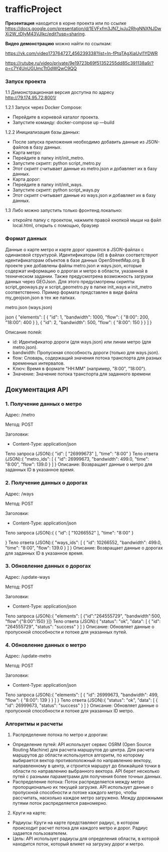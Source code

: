 # trafficProject

**Презентация** находится в корне проекта или по ссылке https://docs.google.com/presentation/d/1EVFxfm3JN7_ivJu2RhgNNXNJDwXi2W_tDIyM43VJlkc/edit?usp=sharing. 

**Видео демонстрацию** можно найти по ссылкам:

https://vk.com/video173764727_456239338?list=ln-fPtqTAgXiaUvl1YDWR

https://rutube.ru/video/private/9e19723b69f51352255dd85c391138a9/?p=c7Y4UnUGUmcTtGdWQwC9QQ

### Запуск проекта

1.1 Демонстрационная версия доступна по адресу http://79.174.95.72:8001/

1.2.1 Запуск через Docker Compose:
  - Перейдите в корневой каталог проекта.
  - Запустите команду: docker-compose up —build

1.2.2 Инициализация базы данных:
  - После запуска приложения необходимо добавить данные из JSON-файлов в базу данных.
  - Карта метро:
   - Перейдите в папку init/init_metro.
   - Запустите скрипт: python script_metro.py 
   - Этот скрипт считывает данные из metro.json и добавляет их в базу данных.
  - Карта дорог:
   - Перейдите в папку init/init_ways.
   - Запустите скрипт: python script_ways.py
   - Этот скрипт считывает данные из ways.json и добавляет их в базу данных.

1.3 Либо можно запустить только фронтенд локально:
 - откройте папку с проектом, нажмите правой кнопкой мыши на файл local.html, открыть с помощью, браузер


### Формат данных

Данные о карте метро и карте дорог хранятся в JSON-файлах с одинаковой структурой.  Идентификаторы  (id)  в  файлах  соответствуют  идентификаторам  объектов  в  базе  данных  OpenStreetMap.org.
В проекте уже добавлены файлы metro.json и ways.json, которые содержат информацию о дорогах и метро в области, указанной в техническом задании. Также предусмотрена возможность загрузки данных через GEOJson. Для этого предусмотрены скрипты script_geoways.py и script_geometro.py в папке init_ways и init_metro соответственно. Пример формата представлен в виде файла my_geojson.json в тех же папках. 



metro.json (ways.json)

json
{
 "elements": [
  {
   "id": 1, 
   "bandwidth": 1000, 
   "flow": {
    "8:00": 200,
    "18:00": 400
   }
  },
  {
   "id": 2, 
   "bandwidth": 500, 
   "flow": {
    "8:00": 150
   }
  }
 ]
}

Описание полей:

- id: Идентификатор дороги (для ways.json) или линии метро (для metro.json).
- bandwidth: Пропускная способность дороги (только для ways.json).
- flow: Словарь, содержащий значения потока транспорта для разных временных интервалов. 
 - Ключ: Время в формате "HH:MM" (например, "8:00", "18:00").
 - Значение: Значение потока транспорта для заданного времени

## Документация API

### 1. Получение данных о метро

Адрес:  /metro

Метод:  POST

Заголовки:

* Content-Type: application/json

Тело запроса (JSON):{
  "id": [
    "26999673"
  ],
  "time": "8:00"
}
Тело ответа (JSON):{
    "metro_ids": [
        {
            "id": 26999673,
            "bandwidth": 499.0,
            "time": "8:00",
            "flow": 139.0
        }
    ]
}
Описание:  Возвращает данные о метро для заданных ID в указанное время.

### 2. Получение данных о дорогах

Адрес:  /ways

Метод:  POST

Заголовки:

* Content-Type: application/json

Тело запроса (JSON):{
{
  "id": [
    "10266552"
  ],
  "time": "8:00"
}

}
Тело ответа (JSON):{
    "ways_ids": [
        {
            "id": 10266552,
            "bandwidth": 499.0,
            "time": "8:00",
            "flow": 139.0
        }
    ]
}
Описание:  Возвращает данные о дорогах для заданных ID в указанное время.

### 3. Обновление данных о дорогах

Адрес:  /update-ways

Метод:  POST

Заголовки:

* Content-Type: application/json

Тело запроса (JSON):{
  "elements": [
    {"id":"264555729",
    "bandwidth":500,
    "flow":{"8:00":150}
    }]}
Тело ответа (JSON):{
    "status": "ok",
    "data": [
        {
            "id": "264555729",
            "status": "success"
        }
    ]
}
Описание: Обновляет данные о пропускной способности и потоке для указанных путей.

### 4. Обновление данных о метро

Адрес:  /update-metro

Метод:  POST

Заголовки:

* Content-Type: application/json

Тело запроса (JSON):{
    "elements": [
        {
            "id": 26999673,
            "bandwidth": 499,
            "flow": {
                "8:00": 139
            }
        }
    ]
}
Тело ответа (JSON):{
    "status": "ok",
    "data": [
        {
            "id": 26999673,
            "status": "success"
        }
    ]
}
Описание: Обновляет данные о пропускной способности и потоке для указанных ID метро.


### Алгоритмы и расчеты

1.  Распределение потока по метро и дорогам:

*   Определение путей:  API  использует сервис  OSRM  (Open Source Routing Machine) для расчета маршрутов до центра. Для расчета маршрутов до области используется алгоритм, по которому выбирается вектор противоположный по направлению вектору, направленному в центр, и строится маршрут до ближайшей точки в области по направлению выбранного вектора. API  берет несколько путей с разными параметрами для получения более точных данных.
*   Распределение потока:  Поток распределяется между метро пропорционально их текущей загрузке.  API  использует данные о пропускной способности и потоке каждого метро, чтобы рассчитать, насколько каждое метро загружено. Между дорожными путями поток распределяется равномерно.


2.  Круги на карте:

*   Радиусы:  Круги на карте представляют радиус, в котором происходит расчет потока для каждого метро и дорог.  Радиус задается пользователем.
*   Цель:  API  использует радиусы для определения области, в которой находится поток, который  влияет на загрузку дорог и метро.  
